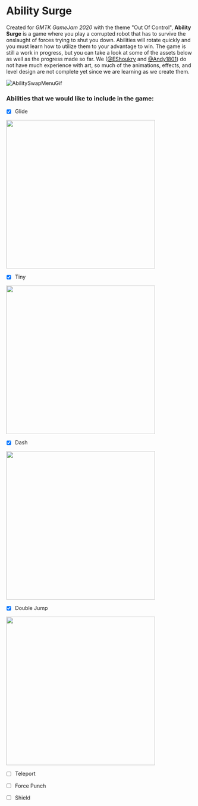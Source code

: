 # **Ability Surge**

Created for _GMTK GameJam 2020_ with the theme "Out Of Control", **Ability Surge** is a game where you play a corrupted robot that has to survive the onslaught of forces 
trying to shut you down. Abilities will rotate quickly and you must learn how to utilize them to your advantage to win. The game is still a work in progress, but you can take a look at some of the assets below as well as the progress made so far. We
([@EShoukry](https://github.com/EShoukry) and [@Andy1801](https://github.com/Andy1801)) do not have much experience with art, so much of the animations, effects, and
level design are not complete yet since we are learning as we create them. 

![AbilitySwapMenuGif](https://user-images.githubusercontent.com/35610424/89108119-0231d780-d404-11ea-8dbf-396ce48a73f7.gif)

### Abilities that we would like to include in the game: 
- [x] Glide 
<img src="https://user-images.githubusercontent.com/35610424/89109078-ffd37b80-d40b-11ea-9d0a-b1c0dc3c213b.gif" width="400">

- [x] Tiny
<img src="https://user-images.githubusercontent.com/35610424/89109076-fea24e80-d40b-11ea-8406-3aaa7e2e7f84.gif" width="400">

- [x] Dash
<img src="https://user-images.githubusercontent.com/35610424/89109071-f3e7b980-d40b-11ea-9cc8-a3e43563471b.gif" width="400">

- [x] Double Jump
<img src="https://user-images.githubusercontent.com/35610424/89109073-fba75e00-d40b-11ea-8c9a-e39110a6aea6.gif" width="400">

- [ ] Teleport
- [ ] Force Punch
- [ ] Shield

